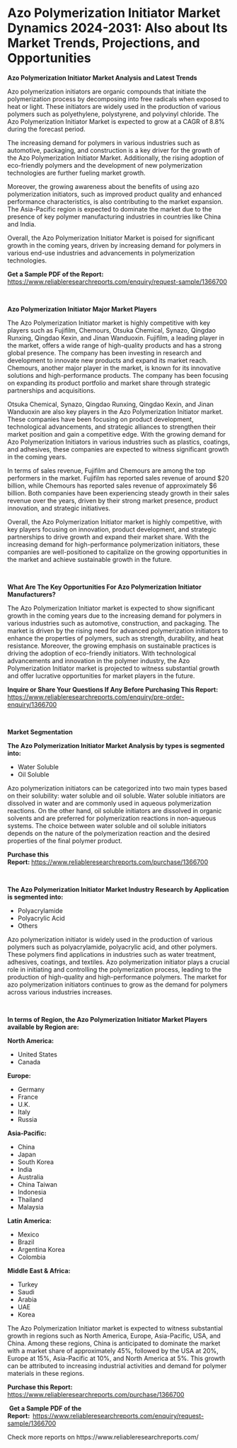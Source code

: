 <p><h1>Azo Polymerization Initiator Market Dynamics 2024-2031: Also about Its Market Trends, Projections, and Opportunities</h1></p><p><strong>Azo Polymerization Initiator Market Analysis and Latest Trends</strong></p>
<p><p>Azo polymerization initiators are organic compounds that initiate the polymerization process by decomposing into free radicals when exposed to heat or light. These initiators are widely used in the production of various polymers such as polyethylene, polystyrene, and polyvinyl chloride. The Azo Polymerization Initiator Market is expected to grow at a CAGR of 8.8% during the forecast period.</p><p>The increasing demand for polymers in various industries such as automotive, packaging, and construction is a key driver for the growth of the Azo Polymerization Initiator Market. Additionally, the rising adoption of eco-friendly polymers and the development of new polymerization technologies are further fueling market growth. </p><p>Moreover, the growing awareness about the benefits of using azo polymerization initiators, such as improved product quality and enhanced performance characteristics, is also contributing to the market expansion. The Asia-Pacific region is expected to dominate the market due to the presence of key polymer manufacturing industries in countries like China and India.</p><p>Overall, the Azo Polymerization Initiator Market is poised for significant growth in the coming years, driven by increasing demand for polymers in various end-use industries and advancements in polymerization technologies.</p></p>
<p><strong>Get a Sample PDF of the Report:&nbsp;</strong> <a href="https://www.reliableresearchreports.com/enquiry/request-sample/1366700">https://www.reliableresearchreports.com/enquiry/request-sample/1366700</a></p>
<p>&nbsp;</p>
<p><strong>Azo Polymerization Initiator Major Market Players</strong></p>
<p><p>The Azo Polymerization Initiator market is highly competitive with key players such as Fujifilm, Chemours, Otsuka Chemical, Synazo, Qingdao Runxing, Qingdao Kexin, and Jinan Wanduoxin. Fujifilm, a leading player in the market, offers a wide range of high-quality products and has a strong global presence. The company has been investing in research and development to innovate new products and expand its market reach. Chemours, another major player in the market, is known for its innovative solutions and high-performance products. The company has been focusing on expanding its product portfolio and market share through strategic partnerships and acquisitions.</p><p>Otsuka Chemical, Synazo, Qingdao Runxing, Qingdao Kexin, and Jinan Wanduoxin are also key players in the Azo Polymerization Initiator market. These companies have been focusing on product development, technological advancements, and strategic alliances to strengthen their market position and gain a competitive edge. With the growing demand for Azo Polymerization Initiators in various industries such as plastics, coatings, and adhesives, these companies are expected to witness significant growth in the coming years.</p><p>In terms of sales revenue, Fujifilm and Chemours are among the top performers in the market. Fujifilm has reported sales revenue of around $20 billion, while Chemours has reported sales revenue of approximately $6 billion. Both companies have been experiencing steady growth in their sales revenue over the years, driven by their strong market presence, product innovation, and strategic initiatives.</p><p>Overall, the Azo Polymerization Initiator market is highly competitive, with key players focusing on innovation, product development, and strategic partnerships to drive growth and expand their market share. With the increasing demand for high-performance polymerization initiators, these companies are well-positioned to capitalize on the growing opportunities in the market and achieve sustainable growth in the future.</p></p>
<p>&nbsp;</p>
<p><strong>What Are The Key Opportunities For Azo Polymerization Initiator Manufacturers?</strong></p>
<p><p>The Azo Polymerization Initiator market is expected to show significant growth in the coming years due to the increasing demand for polymers in various industries such as automotive, construction, and packaging. The market is driven by the rising need for advanced polymerization initiators to enhance the properties of polymers, such as strength, durability, and heat resistance. Moreover, the growing emphasis on sustainable practices is driving the adoption of eco-friendly initiators. With technological advancements and innovation in the polymer industry, the Azo Polymerization Initiator market is projected to witness substantial growth and offer lucrative opportunities for market players in the future.</p></p>
<p><strong>Inquire or Share Your Questions If Any Before Purchasing This Report:</strong> <a href="https://www.reliableresearchreports.com/enquiry/pre-order-enquiry/1366700">https://www.reliableresearchreports.com/enquiry/pre-order-enquiry/1366700</a></p>
<p>&nbsp;</p>
<p><strong>Market Segmentation</strong></p>
<p><strong>The Azo Polymerization Initiator Market Analysis by types is segmented into:</strong></p>
<p><ul><li>Water Soluble</li><li>Oil Soluble</li></ul></p>
<p><p>Azo polymerization initiators can be categorized into two main types based on their solubility: water soluble and oil soluble. Water soluble initiators are dissolved in water and are commonly used in aqueous polymerization reactions. On the other hand, oil soluble initiators are dissolved in organic solvents and are preferred for polymerization reactions in non-aqueous systems. The choice between water soluble and oil soluble initiators depends on the nature of the polymerization reaction and the desired properties of the final polymer product.</p></p>
<p><strong>Purchase this Report:&nbsp;</strong><a href="https://www.reliableresearchreports.com/purchase/1366700">https://www.reliableresearchreports.com/purchase/1366700</a></p>
<p>&nbsp;</p>
<p><strong>The Azo Polymerization Initiator Market Industry Research by Application is segmented into:</strong></p>
<p><ul><li>Polyacrylamide</li><li>Polyacrylic Acid</li><li>Others</li></ul></p>
<p><p>Azo polymerization initiator is widely used in the production of various polymers such as polyacrylamide, polyacrylic acid, and other polymers. These polymers find applications in industries such as water treatment, adhesives, coatings, and textiles. Azo polymerization initiator plays a crucial role in initiating and controlling the polymerization process, leading to the production of high-quality and high-performance polymers. The market for azo polymerization initiators continues to grow as the demand for polymers across various industries increases.</p></p>
<p>&nbsp;</p>
<p><strong>In terms of Region, the Azo Polymerization Initiator Market Players available by Region are:</strong></p>
<p>
    <p> <strong> North America: </strong>
        <ul>
            <li>United States</li>
            <li>Canada</li>
        </ul>
        </p> 
    <p> <strong> Europe: </strong>
        <ul>
            <li>Germany</li>
            <li>France</li>
            <li>U.K.</li>
            <li>Italy</li>
            <li>Russia</li>
        </ul>
        </p> 
    <p> <strong> Asia-Pacific: </strong>
        <ul>
            <li>China</li>
            <li>Japan</li>
            <li>South Korea</li>
            <li>India</li>
            <li>Australia</li>
            <li>China Taiwan</li>
            <li>Indonesia</li>
            <li>Thailand</li>
            <li>Malaysia</li>
        </ul>
        </p> 
    <p> <strong> Latin America: </strong>
        <ul>
            <li>Mexico</li>
            <li>Brazil</li>
            <li>Argentina Korea</li>
            <li>Colombia</li>
        </ul>
        </p> 
    <p> <strong> Middle East & Africa: </strong>
        <ul>
            <li>Turkey</li>
            <li>Saudi</li>
            <li>Arabia</li>
            <li>UAE</li>
            <li>Korea</li>
        </ul>
    </p>
    </p>
<p><p>The Azo Polymerization Initiator market is expected to witness substantial growth in regions such as North America, Europe, Asia-Pacific, USA, and China. Among these regions, China is anticipated to dominate the market with a market share of approximately 45%, followed by the USA at 20%, Europe at 15%, Asia-Pacific at 10%, and North America at 5%. This growth can be attributed to increasing industrial activities and demand for polymer materials in these regions.</p></p>
<p><strong>Purchase this Report: </strong><a href="https://www.reliableresearchreports.com/purchase/1366700">https://www.reliableresearchreports.com/purchase/1366700</a></p>
<p>&nbsp;<strong>Get a Sample PDF of the Report:&nbsp;&nbsp;</strong><a href="https://www.reliableresearchreports.com/enquiry/request-sample/1366700">https://www.reliableresearchreports.com/enquiry/request-sample/1366700</a></p>
<p><strong></strong></p>
<p>Check more reports on https://www.reliableresearchreports.com/</p>